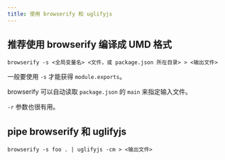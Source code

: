 ```yaml
---
title: 使用 browserify 和 uglifyjs
---
```


## 推荐使用 browserify 编译成 UMD 格式

`browserify -s <全局变量名> <文件，或 package.json 所在目录> > <输出文件>`

一般要使用 `-s` 才能获得 `module.exports`。

browserify 可以自动读取 `package.json` 的 `main` 来指定输入文件。

`-r` 参数也很有用。

## pipe browserify 和 uglifyjs

`browserify -s foo . | uglifyjs -cm > <输出文件>`


[browserify]: https://github.com/substack/node-browserify
[uglifyjs]: https://github.com/mishoo/UglifyJS2
